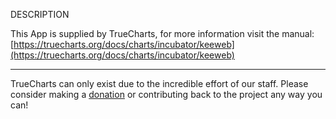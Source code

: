 DESCRIPTION


This App is supplied by TrueCharts, for more information visit the manual: [https://truecharts.org/docs/charts/incubator/keeweb](https://truecharts.org/docs/charts/incubator/keeweb)

---

TrueCharts can only exist due to the incredible effort of our staff.
Please consider making a [donation](https://truecharts.org/docs/about/sponsor) or contributing back to the project any way you can!
